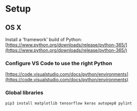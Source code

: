 # Setup

## OS X

Install a 'framework' build of Python: [https://www.python.org/downloads/release/python-365/](https://www.python.org/downloads/release/python-365/)

### Configure VS Code to use the right Python

[https://code.visualstudio.com/docs/python/environments](https://code.visualstudio.com/docs/python/environments)

### Global libraries

```bash
pip3 install matplotlib tensorflow keras autopep8 pylint
```
